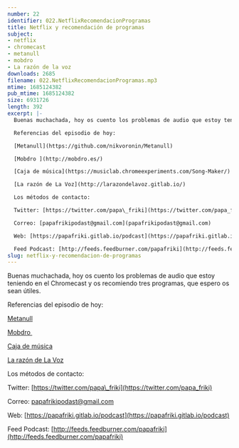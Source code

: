 ```yaml
---
number: 22
identifier: 022.NetflixRecomendacionProgramas
title: Netflix y recomendación de programas
subject:
- netflix
- chromecast
- metanull
- mobdro
- La razón de la voz
downloads: 2685
filename: 022.NetflixRecomendacionProgramas.mp3
mtime: 1685124382
pub_mtime: 1685124382
size: 6931726
length: 392
excerpt: |-
  Buenas muchachada, hoy os cuento los problemas de audio que estoy teniendo en el Chromecast y os recomiendo tres programas, que espero os sean útiles.

  Referencias del episodio de hoy:

  [Metanull](https://github.com/nikvoronin/Metanull)

  [Mobdro ](http://mobdro.es/)

  [Caja de música](https://musiclab.chromeexperiments.com/Song-Maker/)

  [La razón de La Voz](http://larazondelavoz.gitlab.io/)

  Los métodos de contacto:

  Twitter: [https://twitter.com/papa\_friki](https://twitter.com/papa_friki)

  Correo: [papafrikipodast@gmail.com](papafrikipodast@gmail.com)

  Web: [https://papafriki.gitlab.io/podcast](https://papafriki.gitlab.io/podcast)

  Feed Podcast: [http://feeds.feedburner.com/papafriki](http://feeds.feedburner.com/papafriki)
slug: netflix-y-recomendacion-de-programas
---
```

Buenas muchachada, hoy os cuento los problemas de audio que estoy teniendo en el Chromecast y os recomiendo tres programas, que espero os sean útiles.

Referencias del episodio de hoy:

[Metanull](https://github.com/nikvoronin/Metanull)

[Mobdro ](http://mobdro.es/)

[Caja de música](https://musiclab.chromeexperiments.com/Song-Maker/)

[La razón de La Voz](http://larazondelavoz.gitlab.io/)

Los métodos de contacto:

Twitter: [https://twitter.com/papa\_friki](https://twitter.com/papa_friki)

Correo: [papafrikipodast@gmail.com](papafrikipodast@gmail.com)

Web: [https://papafriki.gitlab.io/podcast](https://papafriki.gitlab.io/podcast)

Feed Podcast: [http://feeds.feedburner.com/papafriki](http://feeds.feedburner.com/papafriki)